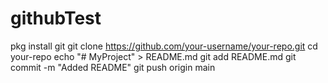 # githubTest
pkg install git
git clone https://github.com/your-username/your-repo.git
cd your-repo
echo "# MyProject" > README.md
git add README.md
git commit -m "Added README"
git push origin main